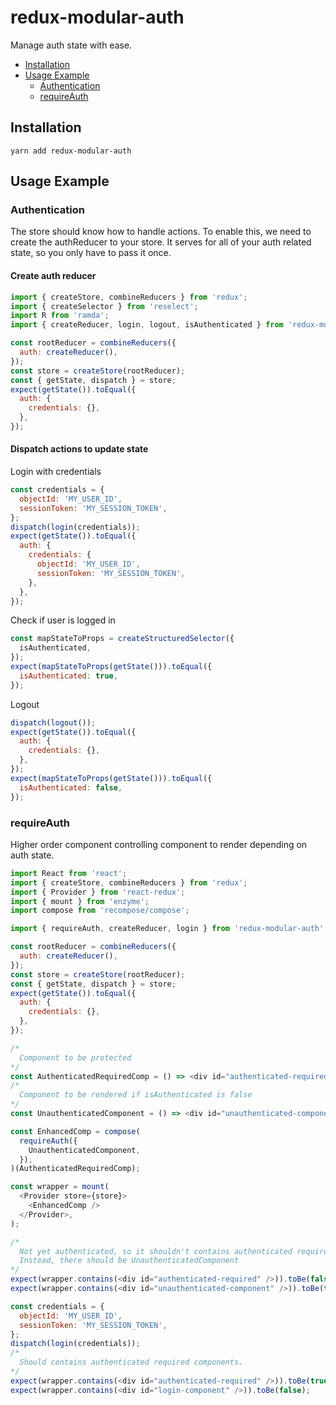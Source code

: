# redux-modular-auth

Manage auth state with ease.

- [Installation](#installation)
- [Usage Example](#usage-example)
  - [Authentication](#authentication)
  - [requireAuth](#requireauth)


## Installation

```
yarn add redux-modular-auth
```


## Usage Example

### Authentication

The store should know how to handle actions. To enable this, we need to create the authReducer to your store. It serves for all of your auth related state, so you only have to pass it once.

#### Create auth reducer

```js
import { createStore, combineReducers } from 'redux';
import { createSelector } from 'reselect';
import R from 'ramda';
import { createReducer, login, logout, isAuthenticated } from 'redux-modular-auth';

const rootReducer = combineReducers({
  auth: createReducer(),
});
const store = createStore(rootReducer);
const { getState, dispatch } = store;
expect(getState()).toEqual({
  auth: {
    credentials: {},
  },
});
```

#### Dispatch actions to update state

Login with credentials

```js
const credentials = {
  objectId: 'MY_USER_ID',
  sessionToken: 'MY_SESSION_TOKEN',
};
dispatch(login(credentials));
expect(getState()).toEqual({
  auth: {
    credentials: {
      objectId: 'MY_USER_ID',
      sessionToken: 'MY_SESSION_TOKEN',
    },
  },
});
```

Check if user is logged in

```js
const mapStateToProps = createStructuredSelector({
  isAuthenticated,
});
expect(mapStateToProps(getState())).toEqual({
  isAuthenticated: true,
});
```

Logout

```js
dispatch(logout());
expect(getState()).toEqual({
  auth: {
    credentials: {},
  },
});
expect(mapStateToProps(getState())).toEqual({
  isAuthenticated: false,
});
```

### requireAuth

Higher order component controlling component to render depending on auth state.

```js
import React from 'react';
import { createStore, combineReducers } from 'redux';
import { Provider } from 'react-redux';
import { mount } from 'enzyme';
import compose from 'recompose/compose';

import { requireAuth, createReducer, login } from 'redux-modular-auth';

const rootReducer = combineReducers({
  auth: createReducer(),
});
const store = createStore(rootReducer);
const { getState, dispatch } = store;
expect(getState()).toEqual({
  auth: {
    credentials: {},
  },
});

/*
  Component to be protected
*/
const AuthenticatedRequiredComp = () => <div id="authenticated-required" />;
/*
  Component to be rendered if isAuthenticated is false
*/
const UnauthenticatedComponent = () => <div id="unauthenticated-component" />;

const EnhancedComp = compose(
  requireAuth({
    UnauthenticatedComponent,
  }),
)(AuthenticatedRequiredComp);

const wrapper = mount(
  <Provider store={store}>
    <EnhancedComp />
  </Provider>,
);

/*
  Not yet authenticated, so it shouldn't contains authenticated required components.
  Instead, there should be UnauthenticatedComponent
*/
expect(wrapper.contains(<div id="authenticated-required" />)).toBe(false);
expect(wrapper.contains(<div id="unauthenticated-component" />)).toBe(true);

const credentials = {
  objectId: 'MY_USER_ID',
  sessionToken: 'MY_SESSION_TOKEN',
};
dispatch(login(credentials));
/*
  Should contains authenticated required components.
*/
expect(wrapper.contains(<div id="authenticated-required" />)).toBe(true);
expect(wrapper.contains(<div id="login-component" />)).toBe(false);
```
